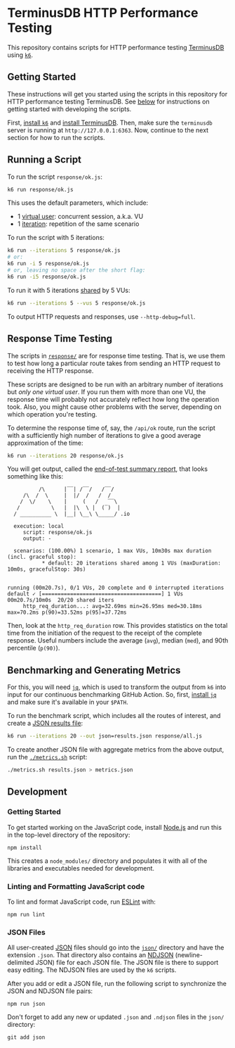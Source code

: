 # TerminusDB HTTP Performance Testing

This repository contains scripts for HTTP performance testing [TerminusDB][]
using [`k6`][].

## Getting Started

These instructions will get you started using the scripts in this repository for
HTTP performance testing TerminusDB. See [below](#development) for instructions
on getting started with developing the scripts.

First, [install `k6`][] and [install TerminusDB][]. Then, make sure the
`terminusdb` server is running at `http://127.0.0.1:6363`. Now, continue to the
next section for how to run the scripts.

## Running a Script

To run the script `response/ok.js`:

```sh
k6 run response/ok.js
```

This uses the default parameters, which include:
* 1 [virtual user][]: concurrent session, a.k.a. VU
* 1 [iteration][]: repetition of the same scenario

To run the script with 5 iterations:

```sh
k6 run --iterations 5 response/ok.js
# or:
k6 run -i 5 response/ok.js
# or, leaving no space after the short flag:
k6 run -i5 response/ok.js
```

To run it with 5 iterations [shared][] by 5 VUs:

```sh
k6 run --iterations 5 --vus 5 response/ok.js
```

To output HTTP requests and responses, use `--http-debug=full`.

## Response Time Testing

The scripts in [`response/`][] are for response time testing. That is, we use
them to test how long a particular route takes from sending an HTTP request to
receiving the HTTP response.

These scripts are designed to be run with an arbitrary number of iterations but
_only one virtual user_. If you run them with more than one VU, the response
time will probably not accurately reflect how long the operation took. Also, you
might cause other problems with the server, depending on which operation you're
testing.

To determine the response time of, say, the `/api/ok` route, run the script with
a sufficiently high number of iterations to give a good average approximation of
the time:

```sh
k6 run --iterations 20 response/ok.js
```

You will get output, called the [end-of-test summary report][], that looks
something like this:

```
          /\      |‾‾| /‾‾/   /‾‾/   
     /\  /  \     |  |/  /   /  /    
    /  \/    \    |     (   /   ‾‾\  
   /          \   |  |\  \ |  (‾)  | 
  / __________ \  |__| \__\ \_____/ .io

  execution: local
     script: response/ok.js
     output: -

  scenarios: (100.00%) 1 scenario, 1 max VUs, 10m30s max duration (incl. graceful stop):
           * default: 20 iterations shared among 1 VUs (maxDuration: 10m0s, gracefulStop: 30s)


running (00m20.7s), 0/1 VUs, 20 complete and 0 interrupted iterations
default ✓ [======================================] 1 VUs  00m20.7s/10m0s  20/20 shared iters
     http_req_duration...: avg=32.69ms min=26.95ms med=30.18ms max=70.2ms p(90)=33.52ms p(95)=37.72ms
```

Then, look at the `http_req_duration` row. This provides statistics on the total
time from the initiation of the request to the receipt of the complete response.
Useful numbers include the average (`avg`), median (`med`), and 90th percentile
(`p(90)`).

## Benchmarking and Generating Metrics

For this, you will need [`jq`][], which is used to transform the output from
`k6` into input for our continuous benchmarking GitHub Action. So, first,
[install `jq`][] and make sure it's available in your `$PATH`.

To run the benchmark script, which includes all the routes of interest, and
create a [JSON results file][]:

```sh
k6 run --iterations 20 --out json=results.json response/all.js
```

To create another JSON file with aggregate metrics from the above output, run
the [`./metrics.sh`][] script:

```sh
./metrics.sh results.json > metrics.json
```

## Development

### Getting Started

To get started working on the JavaScript code, install [Node.js][] and run
this in the top-level directory of the repository:

```
npm install
```

This creates a `node_modules/` directory and populates it with all of the
libraries and executables needed for development.

### Linting and Formatting JavaScript code

To lint and format JavaScript code, run [ESLint][] with:

```
npm run lint
```

### JSON Files

All user-created [JSON][] files should go into the [`json/`][] directory and
have the extension `.json`. That directory also contains an [NDJSON][]
(newline-delimited JSON) file for each JSON file. The JSON file is there to
support easy editing. The NDJSON files are used by the `k6` scripts.

After you add or edit a JSON file, run the following script to synchronize the
JSON and NDJSON file pairs:

```
npm run json
```

Don't forget to add any new or updated `.json` and `.ndjson` files in the
`json/` directory:

```
git add json
```


[TerminusDB]: https://terminusdb.com/
[`k6`]: https://k6.io/
[install `k6`]: https://k6.io/docs/getting-started/installation/
[install TerminusDB]: https://terminusdb.com/hub/download
[install `jq`]: https://stedolan.github.io/jq/download/
[`response/`]: ./response
[end-of-test summary report]: https://k6.io/docs/getting-started/results-output/#end-of-test-summary-report
[iteration]: https://k6.io/docs/using-k6/options/#iterations
[shared]: https://k6.io/docs/using-k6/scenarios/executors/shared-iterations/
[virtual user]: https://k6.io/docs/using-k6/options/#vus
[`jq`]: https://stedolan.github.io/jq/
[JSON results file]: https://k6.io/docs/results-visualization/json/
[`./metrics.sh`]: ./metrics.sh
[Node.js]: https://nodejs.org/en/
[ESLint]: https://eslint.org/
[JSON]: https://en.wikipedia.org/wiki/JSON
[`json/`]: ./json
[NDJSON]: https://en.wikipedia.org/wiki/JSON_streaming
